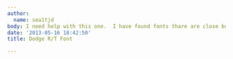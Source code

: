 ```yaml
---
author:
  name: sea1tjd
body: I need help with this one.  I have found fonts thare are close but not exact.[img:sites/default/files/old-images/DakotaRT_5887.jpg]
date: '2013-05-16 18:42:50'
title: Dodge R/T Font

---
```

